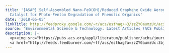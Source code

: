 ```yaml
---
title: '[ASAP] Self-Assembled Nano-FeO(OH)/Reduced Graphene Oxide Aerogel as a Reusable
  Catalyst for Photo-Fenton Degradation of Phenolic Organics'
date: '2018-06-05'
linkTitle: http://feedproxy.google.com/~r/acs/esthag/~3/zzZY0aumzUc/acs.est.8b01043
source: 'Environmental Science & Technology: Latest Articles (ACS Publications)'
description: |-
  <p><img src="https://pubs.acs.org/appl/literatum/publisher/achs/journals/content/esthag/0/esthag.ahead-of-print/acs.est.8b01043/20180605/images/medium/es-2018-010439_0009.gif" alt="TOC Graphic"/></p><div><cite>Environmental Science & Technology</cite></div><div>DOI: 10.1021/acs.est.8b01043</div><div class="feedflare">
  <a href="http://feeds.feedburner.com/~ff/acs/esthag?a=zzZY0aumzUc:3bjMC-6XdKI:yIl2AUoC8zA"><img src="http://feeds.feedburner.com/~ff/acs/esthag?d=yIl2AUoC8zA" border="0"></img></a>
---
```

